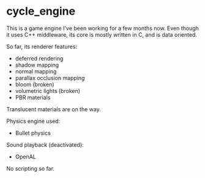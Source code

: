 # cycle_engine
This is a game engine I've been working for a few months now. Even though it uses C++ middleware, its core is mostly written in C, and is data oriented.

So far, its renderer features:
  - deferred rendering
  - shadow mapping
  - normal mapping
  - parallax occlusion mapping
  - bloom (broken)
  - volumetric lights (broken)
  - PBR materials
  
Translucent materials are on the way.  

Physics engine used:
  - Bullet physics
  
Sound playback (deactivated):
  - OpenAL
    
No scripting so far.

